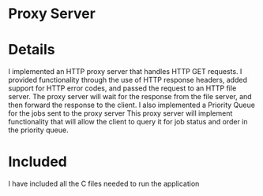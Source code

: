 # Proxy Server
# Details
I implemented an HTTP proxy server that handles HTTP GET requests. I provided functionality through the use of HTTP response headers, added support for HTTP error codes, and passed the request to an HTTP file server. The proxy server will wait for the response from the file server, and then forward the response to the client. I also implemented a Priority Queue for the jobs sent to the proxy server This proxy server will implement functionality that will allow the client to query it for job status and order in the priority queue.
# Included
I have included all the C files needed to run the application
